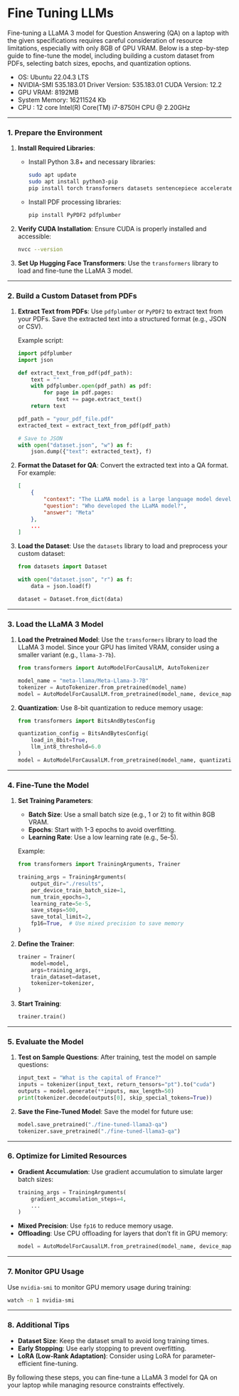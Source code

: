 # Fine Tuning LLMs 

Fine-tuning a LLaMA 3 model for Question Answering (QA) on a laptop with the given specifications requires careful consideration of resource limitations, especially with only 8GB of GPU VRAM. Below is a step-by-step guide to fine-tune the model, including building a custom dataset from PDFs, selecting batch sizes, epochs, and quantization options.


- OS: Ubuntu 22.04.3 LTS
- NVIDIA-SMI 535.183.01             Driver Version: 535.183.01   CUDA Version: 12.2
- GPU VRAM: 8192MB
- System Memory: 16211524 Kb
- CPU : 12 core Intel(R) Core(TM) i7-8750H CPU @ 2.20GHz

---

### **1. Prepare the Environment**
1. **Install Required Libraries**:
   - Install Python 3.8+ and necessary libraries:
     ```bash
     sudo apt update
     sudo apt install python3-pip
     pip install torch transformers datasets sentencepiece accelerate bitsandbytes
     ```
   - Install PDF processing libraries:
     ```bash
     pip install PyPDF2 pdfplumber
     ```

2. **Verify CUDA Installation**:
   Ensure CUDA is properly installed and accessible:
   ```bash
   nvcc --version
   ```

3. **Set Up Hugging Face Transformers**:
   Use the `transformers` library to load and fine-tune the LLaMA 3 model.

---

### **2. Build a Custom Dataset from PDFs**
1. **Extract Text from PDFs**:
   Use `pdfplumber` or `PyPDF2` to extract text from your PDFs. Save the extracted text into a structured format (e.g., JSON or CSV).

   Example script:
   ```python
   import pdfplumber
   import json

   def extract_text_from_pdf(pdf_path):
       text = ""
       with pdfplumber.open(pdf_path) as pdf:
           for page in pdf.pages:
               text += page.extract_text()
       return text

   pdf_path = "your_pdf_file.pdf"
   extracted_text = extract_text_from_pdf(pdf_path)

   # Save to JSON
   with open("dataset.json", "w") as f:
       json.dump({"text": extracted_text}, f)
   ```

2. **Format the Dataset for QA**:
   Convert the extracted text into a QA format. For example:
   ```json
   [
       {
           "context": "The LLaMA model is a large language model developed by Meta.",
           "question": "Who developed the LLaMA model?",
           "answer": "Meta"
       },
       ...
   ]
   ```

3. **Load the Dataset**:
   Use the `datasets` library to load and preprocess your custom dataset:
   ```python
   from datasets import Dataset

   with open("dataset.json", "r") as f:
       data = json.load(f)

   dataset = Dataset.from_dict(data)
   ```

---

### **3. Load the LLaMA 3 Model**
1. **Load the Pretrained Model**:
   Use the `transformers` library to load the LLaMA 3 model. Since your GPU has limited VRAM, consider using a smaller variant (e.g., `llama-3-7b`).

   ```python
   from transformers import AutoModelForCausalLM, AutoTokenizer

   model_name = "meta-llama/Meta-Llama-3-7B"
   tokenizer = AutoTokenizer.from_pretrained(model_name)
   model = AutoModelForCausalLM.from_pretrained(model_name, device_map="auto", load_in_8bit=True)
   ```

2. **Quantization**:
   Use 8-bit quantization to reduce memory usage:
   ```python
   from transformers import BitsAndBytesConfig

   quantization_config = BitsAndBytesConfig(
       load_in_8bit=True,
       llm_int8_threshold=6.0
   )
   model = AutoModelForCausalLM.from_pretrained(model_name, quantization_config=quantization_config, device_map="auto")
   ```

---

### **4. Fine-Tune the Model**
1. **Set Training Parameters**:
   - **Batch Size**: Use a small batch size (e.g., 1 or 2) to fit within 8GB VRAM.
   - **Epochs**: Start with 1-3 epochs to avoid overfitting.
   - **Learning Rate**: Use a low learning rate (e.g., 5e-5).

   Example:
   ```python
   from transformers import TrainingArguments, Trainer

   training_args = TrainingArguments(
       output_dir="./results",
       per_device_train_batch_size=1,
       num_train_epochs=3,
       learning_rate=5e-5,
       save_steps=500,
       save_total_limit=2,
       fp16=True,  # Use mixed precision to save memory
   )
   ```

2. **Define the Trainer**:
   ```python
   trainer = Trainer(
       model=model,
       args=training_args,
       train_dataset=dataset,
       tokenizer=tokenizer,
   )
   ```

3. **Start Training**:
   ```python
   trainer.train()
   ```

---

### **5. Evaluate the Model**
1. **Test on Sample Questions**:
   After training, test the model on sample questions:
   ```python
   input_text = "What is the capital of France?"
   inputs = tokenizer(input_text, return_tensors="pt").to("cuda")
   outputs = model.generate(**inputs, max_length=50)
   print(tokenizer.decode(outputs[0], skip_special_tokens=True))
   ```

2. **Save the Fine-Tuned Model**:
   Save the model for future use:
   ```python
   model.save_pretrained("./fine-tuned-llama3-qa")
   tokenizer.save_pretrained("./fine-tuned-llama3-qa")
   ```

---

### **6. Optimize for Limited Resources**
- **Gradient Accumulation**: Use gradient accumulation to simulate larger batch sizes:
  ```python
  training_args = TrainingArguments(
      gradient_accumulation_steps=4,
      ...
  )
  ```
- **Mixed Precision**: Use `fp16` to reduce memory usage.
- **Offloading**: Use CPU offloading for layers that don’t fit in GPU memory:
  ```python
  model = AutoModelForCausalLM.from_pretrained(model_name, device_map="auto", offload_folder="./offload")
  ```

---

### **7. Monitor GPU Usage**
Use `nvidia-smi` to monitor GPU memory usage during training:
```bash
watch -n 1 nvidia-smi
```

---

### **8. Additional Tips**
- **Dataset Size**: Keep the dataset small to avoid long training times.
- **Early Stopping**: Use early stopping to prevent overfitting.
- **LoRA (Low-Rank Adaptation)**: Consider using LoRA for parameter-efficient fine-tuning.

By following these steps, you can fine-tune a LLaMA 3 model for QA on your laptop while managing resource constraints effectively.